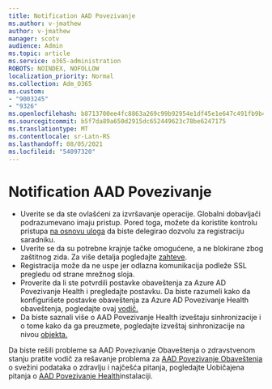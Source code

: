```yaml
---
title: Notification AAD Povezivanje
ms.author: v-jmathew
author: v-jmathew
manager: scotv
audience: Admin
ms.topic: article
ms.service: o365-administration
ROBOTS: NOINDEX, NOFOLLOW
localization_priority: Normal
ms.collection: Adm_O365
ms.custom:
- "9003245"
- "9326"
ms.openlocfilehash: b8713700ee4fc8863a269c99b92954e1df45e1e647c491fb9b439ab83c49f2ff
ms.sourcegitcommit: b5f7da89a650d2915dc652449623c78be6247175
ms.translationtype: MT
ms.contentlocale: sr-Latn-RS
ms.lasthandoff: 08/05/2021
ms.locfileid: "54097320"
---
```

# <a name="notification-aad-connect"></a>Notification AAD Povezivanje

- Uverite se da ste ovlašćeni za izvršavanje operacije. Globalni dobavljači podrazumevano imaju pristup. Pored toga, možete da koristite kontrolu pristupa [na osnovu uloga](https://docs.microsoft.com/azure/active-directory/connect-health/active-directory-aadconnect-health-operations) da biste delegirao dozvolu za registraciju saradniku.
- Uverite se da su potrebne krajnje tačke omogućene, a ne blokirane zbog zaštitnog zida. Za više detalja pogledajte [zahteve](https://docs.microsoft.com/azure/active-directory/hybrid/how-to-connect-health-agent-install).
- Registracija može da ne uspe jer odlazna komunikacija podleže SSL pregledu od strane mrežnog sloja.
- Proverite da li ste potvrdili postavke obaveštenja za Azure AD Povezivanje Health i pregledajte postavku. Da biste razumeli kako da konfigurišete postavke obaveštenja za Azure AD Povezivanje Health obaveštenja, pogledajte ovaj [vodič.](https://docs.microsoft.com/azure/active-directory/hybrid/how-to-connect-health-operations)
- Da biste saznali više o AAD Povezivanje Health izveštaju sinhronizacije i o tome kako da ga preuzmete, pogledajte izveštaj sinhronizacije na nivou [objekta.](https://docs.microsoft.com/azure/active-directory/hybrid/how-to-connect-health-sync)

Da biste rešili probleme sa AAD Povezivanje Obaveštenja o zdravstvenom stanju pratite vodič za rešavanje problema za [AAD Povezivanje Obaveštenja](https://docs.microsoft.com/azure/active-directory/hybrid/how-to-connect-health-data-freshness) o svežini podataka o zdravlju i najčešća pitanja, pogledajte Uobičajena pitanja o [AAD Povezivanje Health](https://docs.microsoft.com/azure/active-directory/hybrid/reference-connect-health-faq)instalaciji.
